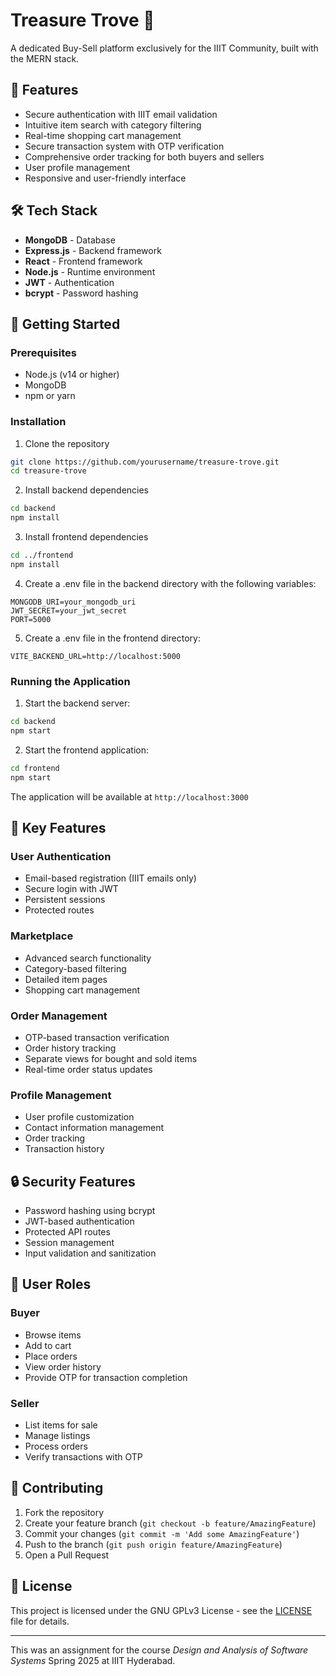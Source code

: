 # Treasure Trove 🏪

A dedicated Buy-Sell platform exclusively for the IIIT Community, built with the MERN stack.

## 🎯 Features

- Secure authentication with IIIT email validation
- Intuitive item search with category filtering
- Real-time shopping cart management
- Secure transaction system with OTP verification
- Comprehensive order tracking for both buyers and sellers
- User profile management
- Responsive and user-friendly interface

## 🛠️ Tech Stack

- **MongoDB** - Database
- **Express.js** - Backend framework
- **React** - Frontend framework
- **Node.js** - Runtime environment
- **JWT** - Authentication
- **bcrypt** - Password hashing

## 🚀 Getting Started

### Prerequisites

- Node.js (v14 or higher)
- MongoDB
- npm or yarn

### Installation

1. Clone the repository
```bash
git clone https://github.com/yourusername/treasure-trove.git
cd treasure-trove
```

2. Install backend dependencies
```bash
cd backend
npm install
```

3. Install frontend dependencies
```bash
cd ../frontend
npm install
```

4. Create a .env file in the backend directory with the following variables:
```env
MONGODB_URI=your_mongodb_uri
JWT_SECRET=your_jwt_secret
PORT=5000
```

5. Create a .env file in the frontend directory:
```env
VITE_BACKEND_URL=http://localhost:5000
```

### Running the Application

1. Start the backend server:
```bash
cd backend
npm start
```

2. Start the frontend application:
```bash
cd frontend
npm start
```

The application will be available at `http://localhost:3000`

## 📱 Key Features

### User Authentication
- Email-based registration (IIIT emails only)
- Secure login with JWT
- Persistent sessions
- Protected routes

### Marketplace
- Advanced search functionality
- Category-based filtering
- Detailed item pages
- Shopping cart management

### Order Management
- OTP-based transaction verification
- Order history tracking
- Separate views for bought and sold items
- Real-time order status updates

### Profile Management
- User profile customization
- Contact information management
- Order tracking
- Transaction history

## 🔒 Security Features

- Password hashing using bcrypt
- JWT-based authentication
- Protected API routes
- Session management
- Input validation and sanitization

## 👥 User Roles

### Buyer
- Browse items
- Add to cart
- Place orders
- View order history
- Provide OTP for transaction completion

### Seller
- List items for sale
- Manage listings
- Process orders
- Verify transactions with OTP

## 🤝 Contributing

1. Fork the repository
2. Create your feature branch (`git checkout -b feature/AmazingFeature`)
3. Commit your changes (`git commit -m 'Add some AmazingFeature'`)
4. Push to the branch (`git push origin feature/AmazingFeature`)
5. Open a Pull Request

## 📝 License

This project is licensed under the GNU GPLv3 License - see the [LICENSE](LICENSE) file for details.

---

This was an assignment for the course _Design and Analysis of Software Systems_ Spring 2025 at IIIT Hyderabad.